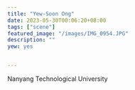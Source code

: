```yaml
---
title: "Yew-Soon Ong"
date: 2023-05-30T00:06:20+08:00
tags: ["scene"]
featured_image: "/images/IMG_0954.JPG"
description: ""
yew: yes


---
```


Nanyang Technological University 
